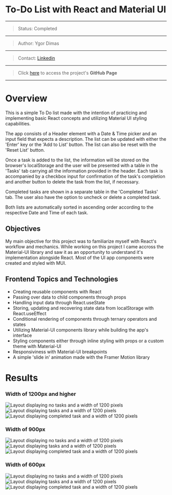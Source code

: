 # To-Do List with React and Material UI
---
>Status: Completed
---
>Author: Ygor Dimas
---
>Contact: [Linkedin](https://www.linkedin.com/in/ygor-dimas/)
---
>Click [here](https://ygordimas.github.io/react-to-do/) to access the project's **GitHub Page**
---

# Overview

This is a simple To Do list made with the intention of practicing and implementing basic React concepts and utilizing Material UI styling capabilities.

The app consists of a Header element with a Date & Time picker and an input field that expects a description. The list can be updated with either the 'Enter' key or the 'Add to List' button. The list can also be reset with the 'Reset List' button.

Once a task is added to the list, the information will be stored on the browser's localStorage and the user will be presented with a table in the 'Tasks' tab carrying all the information provided in the header. Each task is accompanied by a checkbox input for confirmation of the task's completion and another button to delete the task from the list, if necessary.

Completed tasks are shown in a separate table in the 'Completed Tasks' tab. The user also have the option to uncheck or delete a completed task. 

Both lists are automatically sorted in ascending order according to the respective Date and Time of each task.

## Objectives

My main objective for this project was to familiarize myself with React's workflow and mechanics. 
While working on this project I came accross the Material-UI library and saw it as an opportunity to understand it's implementation alongside React. 
Most of the UI app components were created and styled with MUI. 

## Frontend Topics and Technologies

- Creating reusable components with React
- Passing over data to child components through props
- Handling input data through React.useState
- Storing, updating and recovering state data from localStorage with React.useEffect
- Conditional rendering of components through ternary operators and states
- Utilizing Material-UI components library while building the app's interface
- Styling components either through inline styling with props or a custom theme with Material-UI
- Responsiviness with Material-UI breakpoints
- A simple 'slide in' animation made with the Framer Motion library

# Results

### Width of 1200px and higher
![Layout displaying no tasks and a width of 1200 pixels](https://github.com/ygordimas/react-to-do/blob/gh-pages/dist/imgs/1200_reset.png)
![Layout displaying tasks and a width of 1200 pixels](https://github.com/ygordimas/react-to-do/blob/gh-pages/dist/imgs/1200.png)
![Layout displaying completed task and a width of 1200 pixels](https://github.com/ygordimas/react-to-do/blob/gh-pages/dist/imgs/1200_completed.png)
### Width of 900px
![Layout displaying no tasks and a width of 1200 pixels](https://github.com/ygordimas/react-to-do/blob/gh-pages/dist/imgs/900_reset.png)
![Layout displaying tasks and a width of 1200 pixels](https://github.com/ygordimas/react-to-do/blob/gh-pages/dist/imgs/900.png)
![Layout displaying completed task and a width of 1200 pixels](https://github.com/ygordimas/react-to-do/blob/gh-pages/dist/imgs/900_completed.png)
### Width of 600px
![Layout displaying no tasks and a width of 1200 pixels](https://github.com/ygordimas/react-to-do/blob/gh-pages/dist/imgs/600_reset.png)
![Layout displaying tasks and a width of 1200 pixels](https://github.com/ygordimas/react-to-do/blob/gh-pages/dist/imgs/600.png)
![Layout displaying completed task and a width of 1200 pixels](https://github.com/ygordimas/react-to-do/blob/gh-pages/dist/imgs/600_completed.png)
